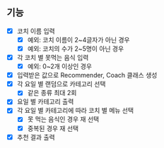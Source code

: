 ## 기능

- [X]  코치 이름 입력
    - [X]  예외: 코치 이름이 2~4글자가 아닌 경우
    - [X]  예외: 코치의 수가 2~5명이 아닌 경우
- [X]  각 코치 별 못먹는 음식 입력
    - [X]  예외: 0~2개 이상인 경우
- [X]  입력받은 값으로 Recommender, Coach 클래스 생성
- [X]  각 요일 별 랜덤으로 카테고리 선택
    - [X]  같은 종류 최대 2회
- [X]  요일 별 카테고리 출력 
- [X]  각 요일 별 카테고리에 따라 코치 별 메뉴 선택
    - [X]  못 먹는 음식인 경우 재 선택
    - [X]  중복된 경우 재 선택
- [X]  추천 결과 출력
